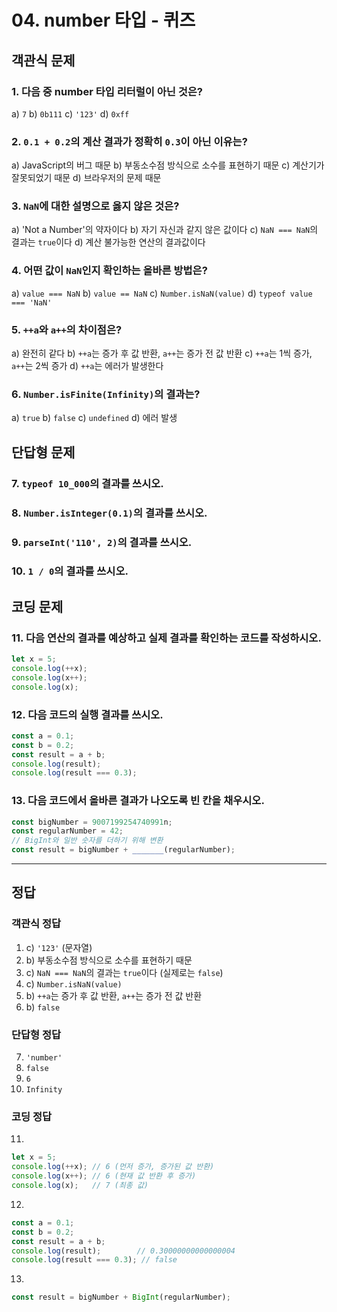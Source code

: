 # 04. number 타입 - 퀴즈

## 객관식 문제

### 1. 다음 중 number 타입 리터럴이 아닌 것은?
a) `7`
b) `0b111`
c) `'123'`
d) `0xff`

### 2. `0.1 + 0.2`의 계산 결과가 정확히 `0.3`이 아닌 이유는?
a) JavaScript의 버그 때문
b) 부동소수점 방식으로 소수를 표현하기 때문
c) 계산기가 잘못되었기 때문
d) 브라우저의 문제 때문

### 3. `NaN`에 대한 설명으로 옳지 않은 것은?
a) 'Not a Number'의 약자이다
b) 자기 자신과 같지 않은 값이다
c) `NaN === NaN`의 결과는 `true`이다
d) 계산 불가능한 연산의 결과값이다

### 4. 어떤 값이 `NaN`인지 확인하는 올바른 방법은?
a) `value === NaN`
b) `value == NaN`
c) `Number.isNaN(value)`
d) `typeof value === 'NaN'`

### 5. `++a`와 `a++`의 차이점은?
a) 완전히 같다
b) `++a`는 증가 후 값 반환, `a++`는 증가 전 값 반환
c) `++a`는 1씩 증가, `a++`는 2씩 증가
d) `++a`는 에러가 발생한다

### 6. `Number.isFinite(Infinity)`의 결과는?
a) `true`
b) `false`
c) `undefined`
d) 에러 발생

## 단답형 문제

### 7. `typeof 10_000`의 결과를 쓰시오.

### 8. `Number.isInteger(0.1)`의 결과를 쓰시오.

### 9. `parseInt('110', 2)`의 결과를 쓰시오.

### 10. `1 / 0`의 결과를 쓰시오.

## 코딩 문제

### 11. 다음 연산의 결과를 예상하고 실제 결과를 확인하는 코드를 작성하시오.
```js
let x = 5;
console.log(++x);
console.log(x++);
console.log(x);
```

### 12. 다음 코드의 실행 결과를 쓰시오.
```js
const a = 0.1;
const b = 0.2;
const result = a + b;
console.log(result);
console.log(result === 0.3);
```

### 13. 다음 코드에서 올바른 결과가 나오도록 빈 칸을 채우시오.
```js
const bigNumber = 9007199254740991n;
const regularNumber = 42;
// BigInt와 일반 숫자를 더하기 위해 변환
const result = bigNumber + _______(regularNumber);
```

---

## 정답

### 객관식 정답
1. c) `'123'` (문자열)
2. b) 부동소수점 방식으로 소수를 표현하기 때문
3. c) `NaN === NaN`의 결과는 `true`이다 (실제로는 `false`)
4. c) `Number.isNaN(value)`
5. b) `++a`는 증가 후 값 반환, `a++`는 증가 전 값 반환
6. b) `false`

### 단답형 정답
7. `'number'`
8. `false`
9. `6`
10. `Infinity`

### 코딩 정답
11.
```js
let x = 5;
console.log(++x); // 6 (먼저 증가, 증가된 값 반환)
console.log(x++); // 6 (현재 값 반환 후 증가)
console.log(x);   // 7 (최종 값)
```

12.
```js
const a = 0.1;
const b = 0.2;
const result = a + b;
console.log(result);        // 0.30000000000000004
console.log(result === 0.3); // false
```

13.
```js
const result = bigNumber + BigInt(regularNumber);
```

